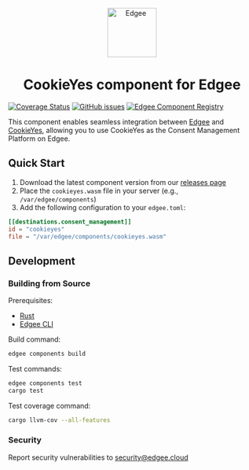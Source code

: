 <div align="center">
<p align="center">
  <a href="https://www.edgee.cloud">
    <picture>
      <source media="(prefers-color-scheme: dark)" srcset="https://cdn.edgee.cloud/img/component-dark.svg">
      <img src="https://cdn.edgee.cloud/img/component.svg" height="100" alt="Edgee">
    </picture>
  </a>
</p>
</div>

<h1 align="center">CookieYes component for Edgee</h1>

[![Coverage Status](https://coveralls.io/repos/github/edgee-cloud/cookieyes-component/badge.svg)](https://coveralls.io/github/edgee-cloud/cookieyes-component)
[![GitHub issues](https://img.shields.io/github/issues/edgee-cloud/cookieyes-component.svg)](https://github.com/edgee-cloud/cookieyes-component/issues)
[![Edgee Component Registry](https://img.shields.io/badge/Edgee_Component_Registry-Public-green.svg)](https://www.edgee.cloud/edgee/cookieyes-consent-mapping)

This component enables seamless integration between [Edgee](https://www.edgee.cloud) and [CookieYes](https://www.cookieyes.com), allowing you to use CookieYes as the Consent Management Platform on Edgee.

## Quick Start

1. Download the latest component version from our [releases page](../../releases)
2. Place the `cookieyes.wasm` file in your server (e.g., `/var/edgee/components`)
3. Add the following configuration to your `edgee.toml`:

```toml
[[destinations.consent_management]]
id = "cookieyes"
file = "/var/edgee/components/cookieyes.wasm"
```

## Development

### Building from Source
Prerequisites:
- [Rust](https://www.rust-lang.org/tools/install)
- [Edgee CLI](https://github.com/edgee-cloud/edgee)

Build command:
```bash
edgee components build
```

Test commands:
```bash
edgee components test
cargo test
```

Test coverage command:
```bash
cargo llvm-cov --all-features
```

### Security
Report security vulnerabilities to [security@edgee.cloud](mailto:security@edgee.cloud)
